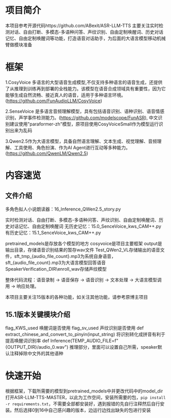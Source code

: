 # 项目简介

本项目参考开源代码https://github.com/ABexit/ASR-LLM-TTS
主要关注实时检测对话、自由打断、多模态-多语种问答、声纹识别、自由定制唤醒词、历史对话记忆、自由定制唤醒词等功能，打造语音对话助手，为后面的大语言模型移动机械臂做模块准备

# 框架
1.CosyVoice 多语言的大型语音生成模型,不仅支持多种语言的语音生成，还提供了从推理到训练再到部署的全栈能力。该模型在语音合成领域具有重要性，因为它能够生成自然流畅、接近真人的语音，适用于多种语言环境。 (https://github.com/FunAudioLLM/CosyVoice)

2.SenseVoice 是多语言音频理解模型，具有包括语音识别、语种识别、语音情感识别，声学事件检测能力。(https://github.com/modelscope/FunASR),
中文识别建议使用"paraformer-zh"模型，原项目使用CosyVoiceSmall作为模型运行识别出来为乱码

3.Qwen2.5作为大语言模型，具备自然语言理解、文本生成、视觉理解、音频理解、工具使用、角色扮演、作为AI Agent进行互动等多种能力。(https://github.com/QwenLM/Qwen2.5)

# 内容速览
## 文件介绍
多角色拟人小说朗读器：16_Inference_QWen2.5_story.py

实时检测对话、自由打断、多模态-多语种问答、声纹识别、自由定制唤醒词、历史对话记忆、自由定制唤醒词
无历史记忆：15.0_SenceVoice_kws_CAM++.py
有历史记忆：15.1_SenceVoice_kws_CAM++.py

pretrained_models是存放各个模型的地方
cosyvoice是项目主要框架
output是输出目录，存储语音识别结果的暂存wav文件
Test_QWen2_VL存储输出的语音文件，sft_tmp_{audio_file_count}.mp3为系统自身语音，sft_{audio_file_count}.mp3为大语言模型回答语音
SpeakerVerification_DIR\enroll_wav存储声纹模型

整体代码流程：语音录制 -> 语音保存 -> 语音识别 -> 文本处理 -> 大语言模型调用 -> 响应处理。

本项目主要关注15版本的各种功能，如关注其他功能，请参考原博主项目

## 15.1版本关键模块介绍
flag_KWS_used 唤醒词是否使用
flag_sv_used 声纹识别是否使用
def extract_chinese_and_convert_to_pinyin(input_string) 将识别转化成拼音有利于提高唤醒词识别率
def Inference(TEMP_AUDIO_FILE=f"{OUTPUT_DIR}/audio_0.wav") 推理部分，里面可以设置自己所需，speaker默认注释掉除中文外的其他语种


# 快速开始
根据框架，下载所需要的模型到pretrained_models中并更改代码中的model_dir
打开ASR-LLM-TTS-MASTER，以此为工作空间，安装所需要的包，`pip install -r requirements.txt`，不需要全部都安装好，遇到报错的先自行注释然后自行安装。然后选择0到16中自己感兴趣的版本，边运行边找出缺失的包进行安装
